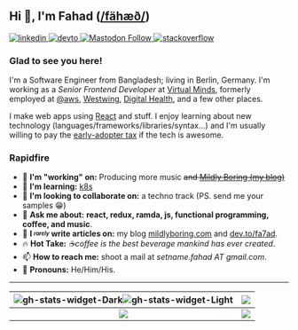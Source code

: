 ## Hi 👋, I'm Fahad ([/fähæð/][1])

[ ![linkedin][linkedin-badge]][linkedin-link][ ![devto][devto-badge]][devto-link][ ![Mastodon Follow][mast-badge]][mast-link][ ![stackoverflow][so-badge]][so-link]

### Glad to see you here!

I'm a Software Engineer from Bangladesh; living in Berlin, Germany.
I'm working as a _Senior Frontend Developer_ at [Virtual Minds], formerly employed at [@aws], [Westwing], [Digital Health][dh], and a few other places.

I make web apps using [React] and stuff. I enjoy learning about new technology (languages/frameworks/libraries/syntax…) and I'm usually willing to pay the [early-adopter tax][2] if the tech is awesome.

### Rapidfire

- 🔭 **I'm "working" on:** Producing more music ~~and [Mildly Boring (my blog)][blog]~~
- 🌱 **I'm learning:** [k8s]
- 👯 **I'm looking to collaborate on:** a techno track (PS. send me your samples 😁)
- 💬 **Ask me about:** **react, redux, ramda, js, functional programming, coffee, and music**.
- 📝 **I _<sup><sub>rarely</sub></sup>_ write articles on:** my blog [mildlyboring.com][blog] and [dev.to/fa7ad][devto-link].
- 🔥 **Hot Take:** _☕️coffee is the best beverage mankind has ever created_.
- 📫 **How to reach me:** shoot a mail at _setname.fahad AT gmail.com_.
- 💅 **Pronouns:** He/Him/His.

---

| ![gh-stats-widget-Dark]![gh-stats-widget-Light] |         ![][streak-widget]          |
| :---------------------------------------------: | :---------------------------------: |
|                 ![][mul-widget]                 | [![][spotify-widget]][spotify-link] |

<!-- badges -->

[linkedin-badge]: https://img.shields.io/badge/linkedin-%231E77B5.svg?style=for-the-badge&logo=linkedin&logoColor=white
[devto-badge]: https://img.shields.io/badge/dev.to-%2308090A.svg?style=for-the-badge&logo=dev.to&logoColor=white
[mast-badge]: https://img.shields.io/mastodon/follow/109310575443071230?color=salmon&domain=https%3A%2F%2Fc.im&label=c.im&logo=mastodon&logoColor=white&style=for-the-badge
[so-badge]: https://img.shields.io/badge/stackoverflow-%23F28032.svg?style=for-the-badge&logo=stackoverflow&logoColor=white

<!-- social-links -->

[linkedin-link]: https://linkedin.com/in/fa7ad
[devto-link]: https://dev.to/fa7ad
[mast-link]: https://c.im/@fa7ad
[so-link]: https://stackoverflow.com/users/3639506/trve-fa7ad
[spotify-link]: https://open.spotify.com/track/48Zzcl2ifQpsVu1PHwnqKy

<!-- orgs -->

[Virtual Minds]: https://virtualminds.de/en/
[k8s]: https://kubernetes.io
[@aws]: https://github.com/aws
[Westwing]: https://github.com/Westwing-Home-and-Living
[dh]: https://grameendh.com
[React]: https://reactjs.org/
[blog]: https://mildlyboring.com

<!-- unnamed links -->

[1]: http://ipa-reader.xyz/?text=f%C3%A4h%C3%A6%C3%B0&voice=Filiz
[2]: https://www.zdnet.com/article/the-early-adopter-tax/

<!-- widgets -->

[gh-stats-widget-Dark]: https://github-readme-stats.vercel.app/api?username=fa7ad&count_private=true&theme=radical&show_icons=true#gh-dark-mode-only "Github Stats"
[gh-stats-widget-Light]: https://github-readme-stats.vercel.app/api?username=fa7ad&count_private=true&show_icons=true#gh-light-mode-only "Github Stats"
[streak-widget]: https://github-readme-streak-stats-ei8cknvpq-fa7ad.vercel.app/?user=fa7ad&theme=radical&border_radius=4&mode=weekly&date_format=d.m.y&card_width=360
[mul-widget]: https://github-readme-stats-git-masterrstaa-rickstaa.vercel.app/api/top-langs/?username=fa7ad&layout=compact&card_width=417&show_icons=true&show_icons=true&theme=radical&utm_source=33bm26
[spotify-widget]: https://spotify-recently-played-readme.vercel.app/api?user=fahadiam&width=360&count=2&unique=1&utm_source=2b33m26
